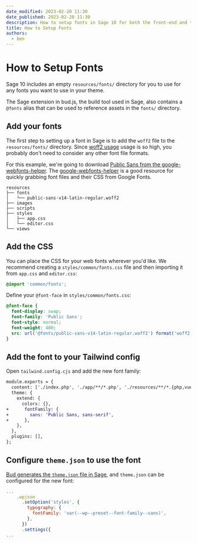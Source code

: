 ```yaml
---
date_modified: 2023-02-20 11:30
date_published: 2023-02-20 11:30
description: How to setup fonts in Sage 10 for both the front-end and the WordPress editor with `theme.json`.
title: How to Setup Fonts
authors:
  - ben
---
```


# How to Setup Fonts

Sage 10 includes an empty `resources/fonts/` directory for you to use for any fonts you want to use in your theme.

The Sage extension in bud.js, the build tool used in Sage, also contains a `@fonts` alias that can be used to reference assets in the `fonts/` directory.

## Add your fonts

The first step to setting up a font in Sage is to add the `woff2` file to the `resources/fonts/` directory. Since [woff2 usage](https://caniuse.com/?search=woff2) usage is so high, you probably don't need to consider any other font file formats.

For this example, we're going to download [Public Sans from the google-webfonts-helper](https://gwfh.mranftl.com/fonts/public-sans?subsets=latin). The [google-webfonts-helper](https://gwfh.mranftl.com/) is a good resource for quickly grabbing font files and their CSS from Google Fonts.

```plaintext
resources
├── fonts
│   └── public-sans-v14-latin-regular.woff2
├── images
├── scripts
├── styles
│   ├── app.css
│   └── editor.css
└── views
```

## Add the CSS

You can place the CSS for your web fonts wherever you'd like. We recommend creating a `styles/common/fonts.css` file and then importing it from `app.css` and `editor.css`:

```css
@import 'common/fonts';
```

Define your `@font-face` in `styles/common/fonts.css`:

```css
@font-face {
  font-display: swap;
  font-family: 'Public Sans';
  font-style: normal;
  font-weight: 400;
  src: url('@fonts/public-sans-v14-latin-regular.woff2') format('woff2'),
}
```

## Add the font to your Tailwind config

Open `tailwind.config.cjs` and add the new font family:

```diff
module.exports = {
  content: ['./index.php', './app/**/*.php', './resources/**/*.{php,vue,js}'],
  theme: {
    extend: {
      colors: {},
+      fontFamily: {
+        sans: 'Public Sans, sans-serif',
+      },
    },
  },
  plugins: [],
};
```

## Configure `theme.json` to use the font

[Bud generates the `theme.json` file in Sage](https://bud.js.org/extensions/sage/theme.json/), and `theme.json` can be configured for the new font:

```javascript
...
    .wpjson
      .setOption('styles', {
        typography: {
          fontFamily: 'var(--wp--preset--font-family--sans)',
        },
      })
      .settings({
...
```
